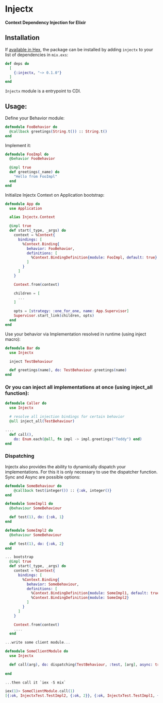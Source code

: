 # Injectx

<!-- MDOC !-->

**Context Dependency Injection for Elixir**

## Installation

If [available in Hex](https://hex.pm/docs/publish), the package can be installed
by adding `injectx` to your list of dependencies in `mix.exs`:

```elixir
def deps do
  [
    {:injectx, "~> 0.1.0"}
  ]
end
```

`Injectx` module is a entrypoint to CDI.

## Usage:

Define your Behavior module:

```elixir
defmodule FooBehavior do
  @callback greetings(String.t()) :: String.t()
end
```

Implement it:

```elixir
defmodule FooImpl do
  @behavior FooBehavior

  @impl true
  def greetings(_name) do
    "Hello from FooImpl"
  end
end
```

Initialize Injectx Context on Application bootstrap:

```elixir
defmodule App do
  use Application

  alias Injectx.Context

  @impl true
  def start(_type, _args) do
    context = %Context{
      bindings: [
        %Context.Binding{
          behavior: FooBehavior,
          definitions: [
            %Context.BindingDefinition{module: FooImpl, default: true}
          ]
        }
      ]
    }

    Context.from(context)

    children = [
      ...
    ]

    opts = [strategy: :one_for_one, name: App.Supervisor]
    Supervisor.start_link(children, opts)
  end
end
```

Use your behavior via Implementation resolved in runtime (using inject macro):

```elixir
defmodule Bar do
  use Injectx

  inject TestBehaviour

  def greetings(name), do: TestBehaviour.greetings(name)
end
```

### Or you can inject all implementations at once (using inject_all function):

```elixir
defmodule Caller do
  use Injectx

  # resolve all injection bindings for certain behavior
  @all inject_all(TestBehaviour)

....
  def call(), 
    do: Enum.each(@all, fn impl -> impl.greetings("Teddy") end)
end
```

### Dispatching

Injectx also provides the ability to dynamically dispatch your implementations.
For this it is only necessary to use the dispatcher function. Sync and Async are possible options:

```elixir
defmodule SomeBehaviour do
    @callback test(integer()) :: {:ok, integer()}
end

defmodule SomeImpl1 do
  @behaviour SomeBehaviour

  def test(1), do: {:ok, 1}
end

defmodule SomeImpl2 do
  @behaviour SomeBehaviour

  def test(1), do: {:ok, 2}
end

... bootstrap
  @impl true
  def start(_type, _args) do
    context = %Context{
      bindings: [
        %Context.Binding{
          behavior: SomeBehaviour,
          definitions: [
            %Context.BindingDefinition{module: SomeImpl1, default: true},
            %Context.BindingDefinition{module: SomeImpl2}
          ]
        }
      ]
    }

    Context.from(context)
    ....
  end

...write some client module...

defmodule SomeClientModule do
  use Injectx

  def call(arg), do: dispatching(TestBehaviour, :test, [arg], async: true)
   
end

...then call it `iex -S mix`

iex(1)> SomeClientModule.call(1)
[{:ok, InjectxTest.TestImpl2, {:ok, 2}}, {:ok, InjectxTest.TestImpl1, {:ok, 1}}]
```

